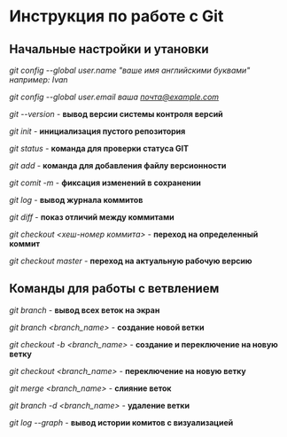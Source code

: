 # Инструкция по работе с Git

## Начальные настройки и утановки

*git config --global user.name "ваше имя английскими буквами" например: Ivan*

*git config --global user.email ваша почта@example.com*

*git --version* - **вывод версии системы контроля версий**

*git init* - **инициализация пустого репозитория**

*git status* - **команда для проверки статуса GIT**

*git add* - **команда для добавления файлу версионности**

*git comit -m <message>* - **фиксация изменений в сохранении**

*git log* - **вывод журнала коммитов**

*git diff* - **показ отличий между коммитами**

*git checkout <хеш-номер коммита>* - **переход на определенный коммит**

*git checkout master* - **переход на актуальную рабочую версию**

## Команды для работы с ветвлением

*git branch* - **вывод всех веток на экран**

*git branch <branch_name>* - **создание новой ветки**

*git checkout -b <branch_name>* - **создание и переключение на новую ветку**

*git checkout <branch_name>* - **переключение на новую ветку**

*git merge <branch_name>* - **слияние веток**

*git branch -d <branch_name>* - **удаление ветки**

*git log --graph* - **вывод истории комитов с визуализацией**